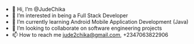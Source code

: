 - 👋 Hi, I’m @JudeChika
- 👀 I’m interested in being a Full Stack Developer
- 🌱 I’m currently learning Android Mobile Application Development (Java)
- 💞️ I’m looking to collaborate on software engineering projects
- 📫 How to reach me jude2chika@gmail.com, +2347063822906

<!---
JudeChika/JudeChika is a ✨ special ✨ repository because its `README.md` (this file) appears on your GitHub profile.
You can click the Preview link to take a look at your changes.
--->
